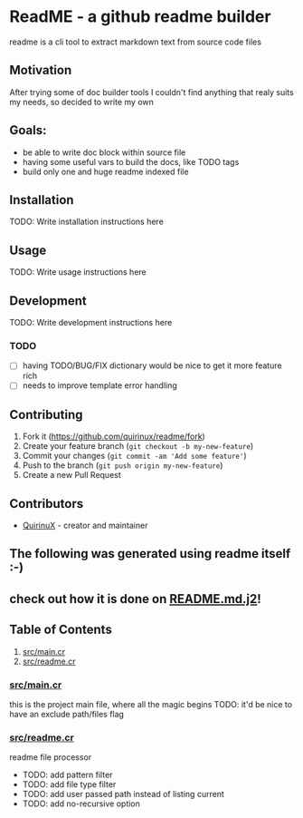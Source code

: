 # ReadME - a github readme builder
readme is a cli tool to extract markdown text from source code files

## Motivation
After trying some of doc builder tools I couldn't find anything that realy suits my needs, so decided to write my own

## Goals:
- be able to write doc block within source file
- having some useful vars to build the docs, like TODO tags
- build only one and huge readme indexed file

## Installation

TODO: Write installation instructions here

## Usage

TODO: Write usage instructions here

## Development

TODO: Write development instructions here

### TODO
- [ ] having TODO/BUG/FIX dictionary would be nice to get it more feature rich
- [ ] needs to improve template error handling

## Contributing

1. Fork it (<https://github.com/quirinux/readme/fork>)
2. Create your feature branch (`git checkout -b my-new-feature`)
3. Commit your changes (`git commit -am 'Add some feature'`)
4. Push to the branch (`git push origin my-new-feature`)
5. Create a new Pull Request

## Contributors

- [QuirinuX](https://github.com/quirinux) - creator and maintainer

## The following was generated using readme itself :-)
check out how it is done on [README.md.j2](README.md.j2)!
---

## Table of Contents
1. [src/main.cr](#srcmaincr)
1. [src/readme.cr](#srcreadmecr)

### [src/main.cr](src/main.cr)
this is the project main file, where all the magic begins
TODO: it'd be nice to have an exclude path/files flag


### [src/readme.cr](src/readme.cr)
readme file processor
- TODO: add pattern filter
- TODO: add file type filter
- TODO: add user passed path instead of listing current
- TODO: add no-recursive option



